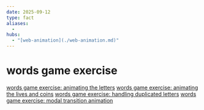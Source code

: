 ```yaml
---
date: 2025-09-12
type: fact
aliases:
  -
hubs:
  - "[web-animation](./web-animation.md)"
---
```


# words game exercise

[words game exercise: animating the letters](./2025-08-25_words-game-exercise:-animating-the-letters.md)
[words game exercise: animating the lives and coins](./2025-08-25_words-game-exercise:-animating-the-lives-and-coins.md)
[words game exercise: handling duplicated letters](./2025-08-26_words-game-exercise:-handling-duplicated-letters.md)
[words game exercise: modal transition animation](./2025-09-02_words-game-exercise:-modal-transition-animation.md)

